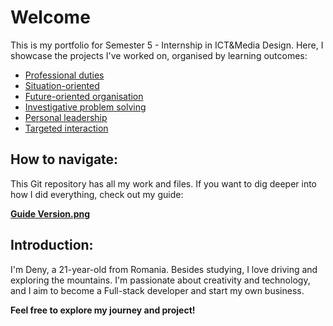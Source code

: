 # **Welcome**

<span dir="">This is my portfolio for Semester 5 - Internship in ICT&Media Design. Here, I showcase the projects I've worked on, organised by</span> learning outcomes:

* [Professional duties](https://git.fhict.nl/I476087/internship_berariah_s5_2023/-/wikis/Professional-duties)
* [Situation-oriented](https://git.fhict.nl/I476087/internship_berariah_s5_2023/-/wikis/Situation-oriented)
* [Future-oriented organisation](https://git.fhict.nl/I476087/internship_berariah_s5_2023/-/wikis/Future-Oriented-Organisation)
* [Investigative problem solving](https://git.fhict.nl/I476087/internship_berariah_s5_2023/-/wikis/Investigative-Problem-Solving)
* [Personal leadership](https://git.fhict.nl/I476087/internship_berariah_s5_2023/-/wikis/Personal-leadership)
* [Targeted interaction](https://git.fhict.nl/I476087/internship_berariah_s5_2023/-/wikis/Targeted-interaction)

## **How to navigate:**

<span dir="">This Git repository has all my work and files. If you want to dig deeper into how I did everything, check out my guide</span>:

[**Guide Version.png**](/I476087/internship_berariah_s5_2023/-/wikis/www.google.com)

## **Introduction:**

I'm Deny, a 21-year-old from Romania. Besides studying, I love driving and exploring the mountains. I'm passionate about creativity and technology, and I aim to become a Full-stack developer and start my own business.

**Feel free to explore my journey and project!**